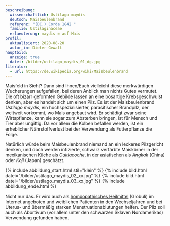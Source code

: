 ```yaml
---
beschreibung:
  wissenschaftlich: Ustilago maydis
  deutsch: Maisbeulenbrand
  referenz: "(DC.) Corda 1842 "
  familie: Ustilaginaceae
  erlaeuterung: maydis = auf Mais
profil:
  aktualisiert: 2020-08-20
  autor_in: Dieter Gewalt
hauptbild:
  anzeige: true
  datei: /bilder/ustilago_maydis_01_dg.jpg
literatur:
  - url: https://de.wikipedia.org/wiki/Maisbeulenbrand
---
```

Maisfeld in Sicht? Dann sind Ihnen/Euch vielleicht diese merkwürdigen Wucherungen aufgefallen, bei deren Anblick man nichts Gutes vermutet. Die oft bizarr geformten Gebilde lassen an eine bösartige Krebsgeschwulst denken, aber es handelt sich um einen Pilz. Es ist der Maisbeulenbrand *Ustilago maydis*, ein hochspezialisierter, parasitischer Brandpilz, der weltweit vorkommt, wo Mais angebaut wird. Er schädigt zwar seine Wirtspflanze, kann sie sogar zum Absterben bringen, ist für Mensch und Tier aber ungiftig. Da vor allem die Kolben befallen werden, ist ein erheblicher Nährstoffverlust bei der Verwendung als Futterpflanze die Folge.

Natürlich würde beim Maisbeulenbrand niemand an ein leckeres Pilzgericht denken, und doch werden infizierte, schwarz verfärbte Maiskörner in der mexikanischen Küche als *Cuitlacoche*, in der asiatischen als *Angkak* (China) oder *Koji* (Japan) geschätzt. 

{% include abbildung_start.html stil="klein" %}
{% include bild.html datei="/bilder/ustilago_maydis_02_xx.jpg" %}
{% include bild.html datei="/bilder/ustilago_maydis_03_xx.jpg" %}
{% include abbildung_ende.html %}

Nicht nur das. Er wird auch als [homöopathisches Heilmittel](https://www.globuli.de/einzelmittel/globuli-von-t-bis-z/ustilago-maydis/) (Globuli) im Internet angeboten und weiblichen Patienten in den Wechseljahren und bei Uterus- und übermäßig starken Menstruationsblutungen helfen. Der Pilz soll auch als Abortivum (vor allem unter den schwarzen Sklaven Nordamerikas) Verwendung gefunden haben.